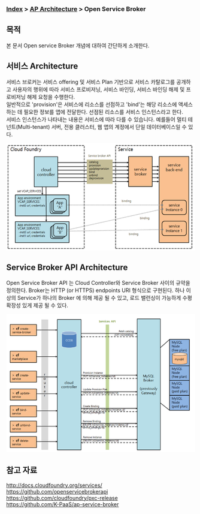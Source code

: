 ### [Index](https://github.com/K-PaaS/Guide/blob/master/README.md) > [AP Architecture](../README.md) > Open Service Broker

## 목적

본 문서 Open service Broker 개념에 대하여 간단하게 소개한다.


## 서비스 Architecture
서비스 브로커는 서비스 offering 및 서비스 Plan 기반으로  서비스 카탈로그를 공개하고 사용자의 행위에 따라 서비스 프로비저닝, 서비스 바인딩, 서비스 바인딩 해제 및 프로비저닝 해제 요청을 수행한다.
<br>
일반적으로 'provision'은 서비스에 리소스를 선점하고 'bind'는 해당 리소스에 액세스하는 데 필요한 정보를 앱에 전달한다. 선점된 리소스를 서비스 인스턴스라고 한다.
<br>
서비스 인스턴스가 나타내는 내용은 서비스에 따라 다를 수 있습니다. 예를들어 멀티 테넌트(Multi-tenant) 서버, 전용 클러스터, 웹 앱의 계정에서 단일 데이터베이스일 수 있다.

![Open Service Broker Architecture](image/open-service-broker_architecture.png)


## Service Broker API Architecture
Open Service Broker API 는 Cloud Controller와 Service Broker 사이의 규약을 정의한다. Broker는 HTTP (or HTTPS) endpoints URI 형식으로 구현된다. 하나 이상의 Service가 하나의 Broker 에 의해 제공 될 수 있고, 로드 밸런싱이 가능하게 수평 확장성 있게 제공 될 수 있다.

![Open Service Broker API Architecture](image/open-service-broker-API_architecture.png)

## 참고 자료
http://docs.cloudfoundry.org/services/  
https://github.com/openservicebrokerapi  
https://github.com/cloudfoundry/pxc-release  
https://github.com/K-PaaS/ap-service-broker
